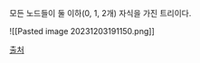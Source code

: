모든 노드들이 둘 이하(0, 1, 2개) 자식을 가진 트리이다.

![[Pasted image 20231203191150.png]]

[출처](https://velog.io/@dlgosla/CS-%EC%9E%90%EB%A3%8C%EA%B5%AC%EC%A1%B0-%EC%9D%B4%EC%A7%84-%ED%8A%B8%EB%A6%AC-Binary-Tree-vzdhb2sp)